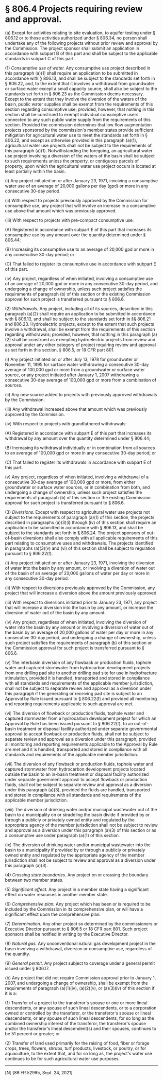 # § 806.4   Projects requiring review and approval.

(a) Except for activities relating to site evaluation, to aquifer testing under § 806.12 or to those activities authorized under § 806.34, no person shall undertake any of the following projects without prior review and approval by the Commission. The project sponsor shall submit an application in accordance with subpart B of this part and shall be subject to the applicable standards in subpart C of this part.


(1) *Consumptive use of water.* Any consumptive use project described in this paragraph (a)(1) shall require an application to be submitted in accordance with § 806.13, and shall be subject to the standards set forth in § 806.22, and, to the extent that it involves a withdrawal from groundwater or surface water except a small capacity source, shall also be subject to the standards set forth in § 806.23 as the Commission deems necessary. Except to the extent that they involve the diversion of the waters of the basin, public water supplies shall be exempt from the requirements of this section regarding consumptive use; provided, however, that nothing in this section shall be construed to exempt individual consumptive users connected to any such public water supply from the requirements of this section. Provided the commission determines that low flow augmentation projects sponsored by the commission's member states provide sufficient mitigation for agricultural water use to meet the standards set forth in § 806.22, and except as otherwise provided in this paragraph (a)(1), agricultural water use projects shall not be subject to the requirements of this paragraph (a)(1). Notwithstanding the foregoing, an agricultural water use project involving a diversion of the waters of the basin shall be subject to such requirements unless the property, or contiguous parcels of property, upon which the agricultural water use project occurs is located at least partially within the basin.


(i) Any project initiated on or after January 23, 1971, involving a consumptive water use of an average of 20,000 gallons per day (gpd) or more in any consecutive 30-day period.


(ii) With respect to projects previously approved by the Commission for consumptive use, any project that will involve an increase in a consumptive use above that amount which was previously approved.


(iii) With respect to projects with pre-compact consumptive use:


(A) Registered in accordance with subpart E of this part that increases its consumptive use by any amount over the quantity determined under § 806.44;


(B) Increasing its consumptive use to an average of 20,000 gpd or more in any consecutive 30-day period; or


(C) That failed to register its consumptive use in accordance with subpart E of this part.


(iv) Any project, regardless of when initiated, involving a consumptive use of an average of 20,000 gpd or more in any consecutive 30-day period, and undergoing a change of ownership, unless such project satisfies the requirements of paragraph (b) of this section or the existing Commission approval for such project is transferred pursuant to § 806.6.


(2) *Withdrawals.* Any project, including all of its sources, described in this paragraph (a)(2) shall require an application to be submitted in accordance with § 806.13, and shall be subject to the standards set forth in §§ 806.21 and 806.23. Hydroelectric projects, except to the extent that such projects involve a withdrawal, shall be exempt from the requirements of this section regarding withdrawals; provided, however, that nothing in this paragraph (a)(2) shall be construed as exempting hydroelectric projects from review and approval under any other category of project requiring review and approval as set forth in this section, § 806.5, or 18 CFR part 801.


(i) Any project initiated on or after July 13, 1978 for groundwater or November 11, 1995 for surface water withdrawing a consecutive 30-day average of 100,000 gpd or more from a groundwater or surface water source, or any project initiated after January 1, 2007 withdrawing a consecutive 30-day average of 100,000 gpd or more from a combination of sources.


(ii) Any new source added to projects with previously approved withdrawals by the Commission.


(iii) Any withdrawal increased above that amount which was previously approved by the Commission.


(iv) With respect to projects with grandfathered withdrawals:


(A) Registered in accordance with subpart E of this part that increases its withdrawal by any amount over the quantity determined under § 806.44;


(B) Increasing its withdrawal individually or in combination from all sources to an average of 100,000 gpd or more in any consecutive 30-day period; or


(C) That failed to register its withdrawals in accordance with subpart E of this part.


(v) Any project, regardless of when initiated, involving a withdrawal of a consecutive 30-day average of 100,000 gpd or more, from either groundwater or surface water sources, or in combination from both, and undergoing a change of ownership, unless such project satisfies the requirements of paragraph (b) of this section or the existing Commission approval for such project is transferred pursuant to § 806.6.


(3) *Diversions.* Except with respect to agricultural water use projects not subject to the requirements of paragraph (a)(1) of this section, the projects described in paragraphs (a)(3)(i) through (iv) of this section shall require an application to be submitted in accordance with § 806.13, and shall be subject to the standards set forth in § 806.24. The project sponsors of out-of-basin diversions shall also comply with all applicable requirements of this part relating to consumptive uses and withdrawals. The projects identified in paragraphs (a)(3)(v) and (vi) of this section shall be subject to regulation pursuant to § 806.22(f).


(i) Any project initiated on or after January 23, 1971, involving the diversion of water into the basin by any amount, or involving a diversion of water out of the basin of an average of 20,000 gallons of water per day or more in any consecutive 30-day period.


(ii) With respect to diversions previously approved by the Commission, any project that will increase a diversion above the amount previously approved.


(iii) With respect to diversions initiated prior to January 23, 1971, any project that will increase a diversion into the basin by any amount, or increase the diversion of water out of the basin by any amount.


(iv) Any project, regardless of when initiated, involving the diversion of water into the basin by any amount or involving a diversion of water out of the basin by an average of 20,000 gallons of water per day or more in any consecutive 30-day period, and undergoing a change of ownership, unless such project satisfies the requirements of paragraph (b) of this section or the Commission approval for such project is transferred pursuant to § 806.6.


(v) The interbasin diversion of any flowback or production fluids, tophole water and captured stormwater from hydrocarbon development projects from one drilling pad site to another drilling pad site for use in hydrofracture stimulation, provided it is handled, transported and stored in compliance with all standards and requirements of the applicable member jurisdiction, shall not be subject to separate review and approval as a diversion under this paragraph if the generating or receiving pad site is subject to an Approval by Rule issued pursuant to § 806.22(f) and provided all monitoring and reporting requirements applicable to such approval are met.


(vi) The diversion of flowback or production fluids, tophole water and captured stormwater from a hydrocarbon development project for which an Approval by Rule has been issued pursuant to § 806.22(f), to an out-of-basin treatment or disposal facility authorized under separate governmental approval to accept flowback or production fluids, shall not be subject to separate review and approval as a diversion under this paragraph, provided all monitoring and reporting requirements applicable to the Approval by Rule are met and it is handled, transported and stored in compliance with all standards and requirements of the applicable member jurisdiction.


(vii) The diversion of any flowback or production fluids, tophole water and captured stormwater from hydrocarbon development projects located outside the basin to an in-basin treatment or disposal facility authorized under separate government approval to accept flowback or production fluids, shall not be subject to separate review and approval as a diversion under this paragraph (a)(3), provided the fluids are handled, transported and stored in compliance with all standards and requirements of the applicable member jurisdiction.


(viii) The diversion of drinking water and/or municipal wastewater out of the basin to a municipality on or straddling the basin divide if provided by or through a publicly or privately owned entity and regulated by the appropriate agency of the member jurisdiction shall not be subject to review and approval as a diversion under this paragraph (a)(3) of this section or as a consumptive use under paragraph (a)(1) of this section.


(ix) The diversion of drinking water and/or municipal wastewater into the basin to a municipality if provided by or through a publicly or privately owned entity and regulated by the appropriate agency of the member jurisdiction shall not be subject to review and approval as a diversion under this paragraph (a)(3).


(4) *Crossing state boundaries.* Any project on or crossing the boundary between two member states.


(5) *Significant effect.* Any project in a member state having a significant effect on water resources in another member state.


(6) *Comprehensive plan.* Any project which has been or is required to be included by the Commission in its comprehensive plan, or will have a significant effect upon the comprehensive plan.


(7) *Determination.* Any other project so determined by the commissioners or Executive Director pursuant to § 806.5 or 18 CFR part 801. Such project sponsors shall be notified in writing by the Executive Director.


(8) *Natural gas.* Any unconventional natural gas development project in the basin involving a withdrawal, diversion or consumptive use, regardless of the quantity.


(9) *General permit.* Any project subject to coverage under a general permit issued under § 806.17.


(b) Any project that did not require Commission approval prior to January 1, 2007, and undergoing a change of ownership, shall be exempt from the requirements of paragraph (a)(1)(iv), (a)(2)(v), or (a)(3)(iv) of this section if it is a:


(1) Transfer of a project to the transferor's spouse or one or more lineal descendents, or any spouse of such lineal descendents, or to a corporation owned or controlled by the transferor, or the transferor's spouse or lineal descendents, or any spouse of such lineal descendents, for so long as the combined ownership interest of the transferor, the transferor's spouse and/or the transferor's lineal descendent(s) and their spouses, continues to be 51 percent or greater; or


(2) Transfer of land used primarily for the raising of food, fiber or forage crops, trees, flowers, shrubs, turf products, livestock, or poultry, or for aquaculture, to the extent that, and for so long as, the project's water use continues to be for such agricultural water use purposes.



---

[N] [86 FR 52965, Sept. 24, 2021]




